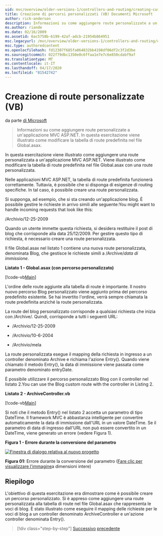 ```yaml
---
uid: mvc/overview/older-versions-1/controllers-and-routing/creating-custom-routes-vb
title: Creazione di percorsi personalizzati (VB) Documenti Microsoft
author: rick-anderson
description: Informazioni su come aggiungere route personalizzate a un'applicazione MVC ASP.NET. In questa esercitazione viene illustrato come modificare la tabella di route predefinita nel file Global.asax.
ms.author: riande
ms.date: 02/16/2009
ms.assetid: 6ac5758b-6199-42af-adcb-21954b864951
msc.legacyurl: /mvc/overview/older-versions-1/controllers-and-routing/creating-custom-routes-vb
msc.type: authoredcontent
ms.openlocfilehash: fd12307f685fa064832bb4198df06df2c3f2d3be
ms.sourcegitcommit: 022f79dbc1350e0c6ffaa1e7e7c6e850cdabf9af
ms.translationtype: MT
ms.contentlocale: it-IT
ms.lasthandoff: 04/17/2020
ms.locfileid: "81542742"
---
```

# <a name="creating-custom-routes-vb"></a>Creazione di route personalizzate (VB)

da parte [di Microsoft](https://github.com/microsoft)

> Informazioni su come aggiungere route personalizzate a un'applicazione MVC ASP.NET. In questa esercitazione viene illustrato come modificare la tabella di route predefinita nel file Global.asax.

In questa esercitazione viene illustrato come aggiungere una route personalizzata a un'applicazione MVC ASP.NET. Viene illustrato come modificare la tabella di route predefinita nel file Global.asax con una route personalizzata.

Nelle applicazioni MVC ASP.NET, la tabella di route predefinita funzionerà correttamente. Tuttavia, è possibile che si disponga di esigenze di routing specifiche. In tal caso, è possibile creare una route personalizzata.

Si supponga, ad esempio, che si sta creando un'applicazione blog. È possibile gestire le richieste in arrivo simili alle seguente:You might want to handle incoming requests that look like this:

/Archivio/12-25-2009

Quando un utente immette questa richiesta, si desidera restituire il post di blog che corrisponde alla data 25/12/2009. Per gestire questo tipo di richiesta, è necessario creare una route personalizzata.

Il file Global.asax nel listato 1 contiene una nuova route personalizzata, denominata Blog, che gestisce le richieste simili a /Archive/*data di immissione*.

**Listato 1 - Global.asax (con percorso personalizzato)**

[!code-vb[Main](creating-custom-routes-vb/samples/sample1.vb)]

L'ordine delle route aggiunte alla tabella di route è importante. Il nostro nuovo percorso Blog personalizzato viene aggiunto prima del percorso predefinito esistente. Se hai invertito l'ordine, verrà sempre chiamata la route predefinita anziché la route personalizzata.

La route del blog personalizzato corrisponde a qualsiasi richiesta che inizia con /Archive/. Quindi, corrisponde a tutti i seguenti URL:

- /Archivio/12-25-2009

- /Archivio/10-6-2004

- /Archivio/mela

La route personalizzata esegue il mapping della richiesta in ingresso a un controller denominato Archive e richiama l'azione Entry(). Quando viene chiamato il metodo Entry(), la data di immissione viene passata come parametro denominato entryDate.

È possibile utilizzare il percorso personalizzato Blog con il controller nel listato 2.You can use the Blog custom route with the controller in Listing 2.

**Listato 2 - ArchiveController.vb**

[!code-vb[Main](creating-custom-routes-vb/samples/sample2.vb)]

Si noti che il metodo Entry() nel listato 2 accetta un parametro di tipo DateTime. Il framework MVC è abbastanza intelligente per convertire automaticamente la data di immissione dall'URL in un valore DateTime. Se il parametro di data di ingresso dall'URL non può essere convertito in un DateTime, viene generato un errore (vedere Figura 1).

**Figura 1 - Errore durante la conversione del parametro**

[![Finestra di dialogo relativa al nuovo progetto](creating-custom-routes-vb/_static/image1.jpg)](creating-custom-routes-vb/_static/image1.png)

**Figura 01:** Errore durante la conversione del parametro ([Fare clic per visualizzare l'immagine](creating-custom-routes-vb/_static/image2.png)a dimensioni intere)

## <a name="summary"></a>Riepilogo

L'obiettivo di questa esercitazione era dimostrare come è possibile creare un percorso personalizzato. Si è appreso come aggiungere una route personalizzata alla tabella di route nel file Global.asax che rappresenta le voci di blog. È stato illustrato come eseguire il mapping delle richieste per le voci di blog a un controller denominato ArchiveController e un'azione controller denominata Entry().

> [!div class="step-by-step"]
> [Successivo](asp-net-mvc-controller-overview-vb.md)
> [precedente](creating-a-route-constraint-vb.md)

